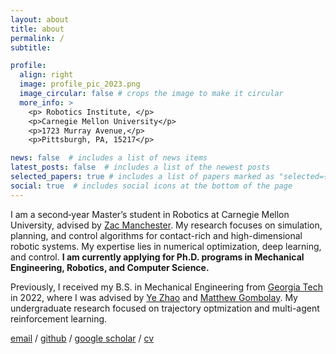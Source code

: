 ```yaml
---
layout: about
title: about
permalink: /
subtitle: 

profile:
  align: right
  image: profile_pic_2023.png
  image_circular: false # crops the image to make it circular
  more_info: >
    <p> Robotics Institute, </p>
    <p>Carnegie Mellon University</p>
    <p>1723 Murray Avenue,</p>
    <p>Pittsburgh, PA, 15217</p>

news: false  # includes a list of news items
latest_posts: false  # includes a list of the newest posts
selected_papers: true # includes a list of papers marked as "selected={true}"
social: true  # includes social icons at the bottom of the page
---
```


I am a second‑year Master’s student in Robotics at Carnegie Mellon University, advised by [Zac Manchester](rexlab.ri.cmu.edu). My research focuses on simulation, planning, and control algorithms for contact-rich and high-dimensional robotic systems. My expertise lies in numerical optimization, deep learning, and control. **I am currently applying for Ph.D. programs in Mechanical Engineering, Robotics, and Computer Science.**

Previously, I received my B.S. in Mechanical Engineering from [Georgia Tech](https://www.gatech.edu/) in 2022, where I was advised by [Ye Zhao](https://lab-idar.gatech.edu/) and [Matthew Gombolay](https://core-robotics.gatech.edu/people/matthew-gombolay/). My undergraduate research focused on trajectory optmization and multi-agent reinforcement learning. 

<!-- centered email, github, twitter, and cv links -->
[email](mailto:johnzhang@cmu.edu) / [github](https://github.com/johnzhang3) / [google scholar](https://scholar.google.com/citations?user=https://scholar.google.com/citations?hl=en&user=6YaGzpwAAAAJ) / [cv](/assets//pdf/John_Zhang_CV.pdf)

<!-- Write your biography here. Tell the world about yourself. Link to your favorite [subreddit](http://reddit.com). You can put a picture in, too. The code is already in, just name your picture `prof_pic.jpg` and put it in the `img/` folder. -->

<!-- Put your address / P.O. box / other info right below your picture. You can also disable any of these elements by editing `profile` property of the YAML header of your `_pages/about.md`. Edit `_bibliography/papers.bib` and Jekyll will render your [publications page](/al-folio/publications/) automatically. -->

<!-- Link to your social media connections, too. This theme is set up to use [Font Awesome icons](https://fontawesome.com/) and [Academicons](https://jpswalsh.github.io/academicons/), like the ones below. Add your Facebook, Twitter, LinkedIn, Google Scholar, or just disable all of them. -->